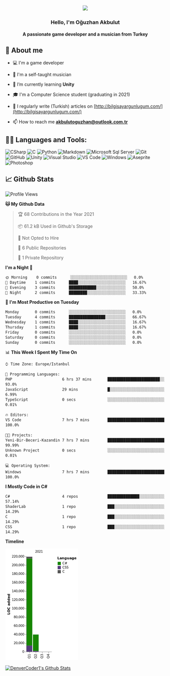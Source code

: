 <h3 align="center"><img width="30%" src="https://i.ibb.co/X8Kzg5W/playing-music-bro.png"></h3>

<h3 align="center">Hello, I'm Oğuzhan Akbulut</h3>
<h4 align="center">A passionate game developer and a musician from Turkey</h3>

## 📖 About me

- :computer: I'm a game developer

- :guitar: I'm a self-taught musician

- 🌱 I’m currently learning **Unity**

- 🎓 I'm a Computer Science student (graduating in 2021)

- 📝 I regularly write (Turkish) articles on [http://bilgisayargunlugum.com/](http://bilgisayargunlugum.com/)

- 📫 How to reach me **akbulutoguzhan@outlook.com.tr**


## 👨‍💻 Languages and Tools:

![CSharp](https://img.shields.io/badge/-C%20Sharp-239120?logo=C-sharp&style=flat-square)
![C](http://img.shields.io/badge/-C-A8B9CC?style=flat-square&logo=c&logoColor=ffffff)
![Python](http://img.shields.io/badge/-Python-3776AB?style=flat-square&logo=python&logoColor=ffffff)
![Markdown](https://img.shields.io/badge/-Markdown-000000?style=flat-square&logo=markdown)
![Microsoft Sql Server](https://img.shields.io/badge/-Sql%20Server-CC2927?style=flat-square&logo=microsoft-sql-server&logoColor=ffffff)
![Git](https://img.shields.io/badge/-Git-%23F05032?style=flat-square&logo=git&logoColor=%23ffffff)
![GitHub](https://img.shields.io/badge/-GitHub-181717?style=flat-square&logo=github)
![Unity](https://img.shields.io/badge/-Unity-000000?logo=Unity&style=flat-square)
![Visual Studio](https://img.shields.io/badge/-Visual%20Studio-5C2D91?logo=Visual-Studio&style=flat-square)
![VS Code](http://img.shields.io/badge/-VS%20Code-007ACC?style=flat-square&logo=visual-studio-code&logoColor=ffffff)
![Windows](http://img.shields.io/badge/-Windows-0078D6?style=flat-square&logo=windows&logoColor=ffffff)
![Aseprite](https://img.shields.io/badge/-Aseprite-7D929E?logo=Aseprite&style=flat-square&logoColor=ffffff)
![Photoshop](https://img.shields.io/badge/-Photoshop-31A8FF?logo=Adobe-Photoshop&style=flat-square&logoColor=ffffff)

## 📈 Github Stats

<!--START_SECTION:waka-->
![Profile Views](http://img.shields.io/badge/Profile%20Views-0-blue)

**🐱 My Github Data** 

> 🏆 68 Contributions in the Year 2021
 > 
> 📦 61.2 kB Used in Github's Storage 
 > 
> 🚫 Not Opted to Hire
 > 
> 📜 6 Public Repositories 
 > 
> 🔑 1 Private Repository 
 > 
**I'm a Night 🦉** 

```text
🌞 Morning    0 commits      ░░░░░░░░░░░░░░░░░░░░░░░░░   0.0% 
🌆 Daytime    1 commits      ████░░░░░░░░░░░░░░░░░░░░░   16.67% 
🌃 Evening    3 commits      ████████████░░░░░░░░░░░░░   50.0% 
🌙 Night      2 commits      ████████░░░░░░░░░░░░░░░░░   33.33%

```
📅 **I'm Most Productive on Tuesday** 

```text
Monday       0 commits      ░░░░░░░░░░░░░░░░░░░░░░░░░   0.0% 
Tuesday      4 commits      ████████████████░░░░░░░░░   66.67% 
Wednesday    1 commits      ████░░░░░░░░░░░░░░░░░░░░░   16.67% 
Thursday     1 commits      ████░░░░░░░░░░░░░░░░░░░░░   16.67% 
Friday       0 commits      ░░░░░░░░░░░░░░░░░░░░░░░░░   0.0% 
Saturday     0 commits      ░░░░░░░░░░░░░░░░░░░░░░░░░   0.0% 
Sunday       0 commits      ░░░░░░░░░░░░░░░░░░░░░░░░░   0.0%

```


📊 **This Week I Spent My Time On** 

```text
⌚︎ Time Zone: Europe/Istanbul

💬 Programming Languages: 
PHP                      6 hrs 37 mins       ███████████████████████░░   93.0% 
JavaScript               29 mins             █░░░░░░░░░░░░░░░░░░░░░░░░   6.99% 
TypeScript               0 secs              ░░░░░░░░░░░░░░░░░░░░░░░░░   0.01%

🔥 Editors: 
VS Code                  7 hrs 7 mins        █████████████████████████   100.0%

🐱‍💻 Projects: 
Yeni-Bir-Beceri-Kazandin 7 hrs 7 mins        █████████████████████████   99.99% 
Unknown Project          0 secs              ░░░░░░░░░░░░░░░░░░░░░░░░░   0.01%

💻 Operating System: 
Windows                  7 hrs 7 mins        █████████████████████████   100.0%

```

**I Mostly Code in C#** 

```text
C#                       4 repos             ██████████████░░░░░░░░░░░   57.14% 
ShaderLab                1 repo              ███░░░░░░░░░░░░░░░░░░░░░░   14.29% 
C                        1 repo              ███░░░░░░░░░░░░░░░░░░░░░░   14.29% 
CSS                      1 repo              ███░░░░░░░░░░░░░░░░░░░░░░   14.29%

```


**Timeline**

![Chart not found](https://raw.githubusercontent.com/akbulutoguzhan/akbulutoguzhan/main/charts/bar_graph.png) 


<!--END_SECTION:waka-->

<!-- https://github.com/anuraghazra/github-readme-stats -->
<a href="https://github.com/anuraghazra/github-readme-stats"><img alt="DenverCoder1's Github Stats" src="https://github-readme-stats.vercel.app/api?username=akbulutoguzhan&show_icons=true&count_private=true&hide=" /></a>
<!--START_SECTION:activity-->

